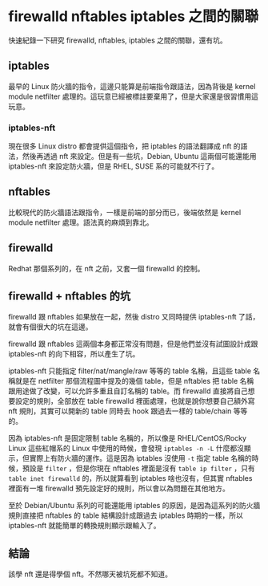# firewalld nftables iptables 之間的關聯


快速紀錄一下研究 firewalld, nftables, iptables 之間的關聯，還有坑。

<!--more-->

## iptables

最早的 Linux 防火牆的指令，這邊只能算是前端指令跟語法，因為背後是 kernel module netfilter 處理的。這玩意已經被標註要棄用了，但是大家還是很習慣用這玩意。

### iptables-nft

現在很多 Linux distro 都會提供這個指令，把 iptables 的語法翻譯成 nft 的語法，然後再透過 nft 來設定。但是有一些坑，Debian, Ubuntu 這兩個可能還能用 iptables-nft 來設定防火牆，但是 RHEL, SUSE 系的可能就不行了。

## nftables

比較現代的防火牆語法跟指令，一樣是前端的部分而已，後端依然是 kernel module netfilter 處理。語法真的麻煩到靠北。

## firewalld

Redhat 那個系列的，在 nft 之前，又套一個 firewalld 的控制。

## firewalld + nftables 的坑

firewalld 跟 nftables 如果放在一起，然後 distro 又同時提供 iptables-nft 了話，就會有個很大的坑在這邊。

firewalld 跟 nftables 這兩個本身都正常沒有問題，但是他們並沒有試圖設計成跟 iptables-nft 的向下相容，所以產生了坑。

iptables-nft 只能指定 filter/nat/mangle/raw 等等的 table 名稱，且這些 table 名稱就是在 netfilter 那個流程圖中提及的幾個 table，但是 nftables 把 table 名稱跟用途做了改變，可以允許多重且自訂名稱的 table。而 firewalld 直接將自己想要設定的規則，全部放在 table firewalld 裡面處理，也就是說你想要自己額外寫 nft 規則，其實可以開新的 table 同時去 hook 跟過去一樣的 table/chain 等等的。

因為 iptables-nft 是固定限制 table 名稱的，所以像是 RHEL/CentOS/Rocky Linux 這些紅帽系的 Linux 中使用的時候，會發現 `iptables -n -L` 什麼都沒顯示，但實際上有防火牆的運作。這是因為 iptables 沒使用 `-t` 指定 table 名稱的時候，預設是 `filter` ，但是你現在 nftables 裡面是沒有 `table ip filter` ，只有 `table inet firewalld` 的，所以就算看到 iptables 啥也沒有，但其實 nftables 裡面有一堆 firewalld 預先設定好的規則，所以會以為問題在其他地方。

至於 Debian/Ubuntu 系列的可能還能用 iptables 的原因，是因為這系列的防火牆規則直接把 nftables 的 table 結構設計成跟過去 iptables 時期的一樣，所以 iptables-nft 就能簡單的轉換規則顯示跟輸入了。

## 結論

該學 nft 還是得學個 nft。不然哪天被坑死都不知道。


